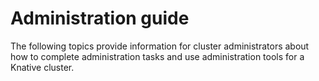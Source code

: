 # Administration guide

The following topics provide information for cluster administrators about how to complete administration tasks and use administration tools for a Knative cluster.
